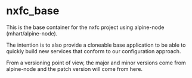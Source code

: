 # nxfc_base

This is the base container for the nxfc project using alpine-node 
(mhart/alpine-node).

The intention is to also provide a cloneable base application to be able to 
quickly build new services that conform to our configuration approach.

From a versioning point of view, the major and minor versions come from 
alpine-node and the patch version will come from here.


